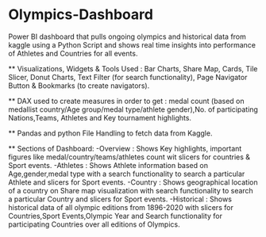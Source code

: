 # Olympics-Dashboard
Power BI dashboard that pulls ongoing olympics and  historical data from kaggle using a Python Script and shows real time insights into performance of Athletes and Countries for all events.

** Visualizations, Widgets & Tools Used : 
Bar Charts, Share Map, Cards, Tile Slicer, Donut Charts, Text Filter (for search functionality), Page Navigator Button & Bookmarks (to create navigators).

** DAX used to create measures in order to get :
medal count (based on medallist country/Age group/medal type/athlete gender),No. of participating Nations,Teams, Athletes and Key tournament highlights.

** Pandas and python File Handling to fetch data from Kaggle.

** Sections of Dashboard: 
-Overview : Shows Key highlights, important figures like medal/country/teams/athletes count wit slicers for countries & Sport events.
-Athletes : Shows Athlete information based on Age,gender,medal type with a search functionality to search a particular Athlete and slicers for Sport events.
-Country : Shows geographical location of a country on Share map visualization with search functionality to search a particular Country and slicers for Sport events.
-Historical : Shows historical data of all olympic editions from 1896-2020 with slicers for Countries,Sport Events,Olympic Year and Search functionality for participating Countries over all editions of Olympics.
